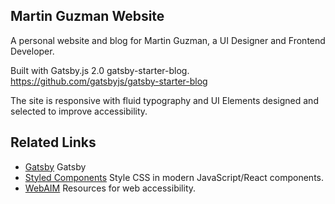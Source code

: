 ## Martin Guzman Website

A personal website and blog for Martin Guzman, a UI Designer and Frontend Developer.

Built with Gatsby.js 2.0 gatsby-starter-blog.
https://github.com/gatsbyjs/gatsby-starter-blog

The site is responsive with fluid typography and UI Elements designed and selected to improve accessibility.

## Related Links

- [Gatsby](https://www.gatsbyjs.org/) Gatsby
- [Styled Components](https://styled-components.com/) Style CSS in modern JavaScript/React components.
- [WebAIM](https://webaim.org/) Resources for web accessibility.

